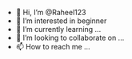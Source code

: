 - 👋 Hi, I’m @Raheel123
- 👀 I’m interested in beginner
- 🌱 I’m currently learning ...
- 💞️ I’m looking to collaborate on ...
- 📫 How to reach me ...

<!---
Raheel123/Raheel123 is a ✨ special ✨ repository because its `README.md` (this file) appears on your GitHub profile.
You can click the Preview link to take a look at your changes.
--->
